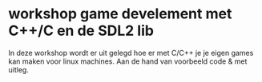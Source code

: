 # workshop game develement met C++/C en de SDL2 lib

In deze workshop wordt er uit gelegd hoe er met C/C++ je je eigen games kan maken voor linux machines.
Aan de hand van voorbeeld code & met uitleg.
